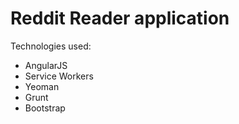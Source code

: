 # Reddit Reader application
Technologies used:
- AngularJS
- Service Workers
- Yeoman
- Grunt
- Bootstrap
